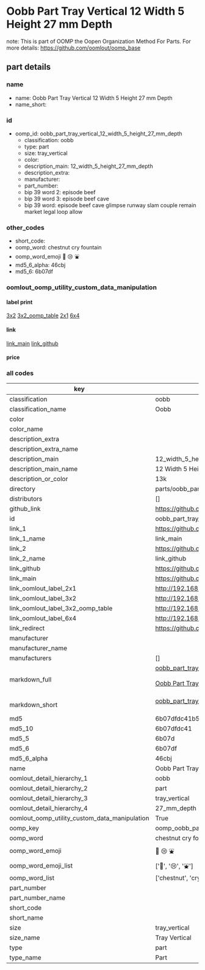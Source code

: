 # Oobb Part Tray Vertical 12 Width 5 Height 27 mm Depth  

note: This is part of OOMP the Oopen Organization Method For Parts. For more details: https://github.com/oomlout/oomp_base

##  part details
  







### name
* name: Oobb Part Tray Vertical 12 Width 5 Height 27 mm Depth
* name_short: 
### id
* oomp_id: oobb_part_tray_vertical_12_width_5_height_27_mm_depth
  * classification: oobb
  * type: part
  * size: tray_vertical
  * color: 
  * description_main: 12_width_5_height_27_mm_depth
  * description_extra: 
  * manufacturer: 
  * part_number: 
  * bip 39 word 2: episode beef
  * bip 39 word 3: episode beef cave
  * bip 39 word: episode beef cave glimpse runway slam couple remain market legal loop allow

### other_codes
* short_code: 
* oomp_word: chestnut cry fountain
* oomp_word_emoji :chestnut: :cry: :fountain:
* md5_6_alpha: 46cbj
* md5_6: 6b07df






### oomlout_oomp_utility_custom_data_manipulation
#### label print
[3x2](http://192.168.1.245:1112/?label=oomp%2046cbj)
[3x2_oomp_table](http://192.168.1.108:1112/?label=oomp%2046cbj)
[2x1](http://192.168.1.242:1112/?label=oomp%2046cbj)
[6x4](http://192.168.1.55:1112/?label=oomp%2046cbj)    

#### link

[link_main](https://github.com/oomlout/oomlout_oomp_version_1_messy/tree/main/parts/oobb_part_tray_vertical_12_width_5_height_27_mm_depth) [link_github](https://github.com/oomlout/oomlout_oomp_version_1_messy/tree/main/parts/oobb_part_tray_vertical_12_width_5_height_27_mm_depth)                             

#### price







### all codes 
| key | value |  
| --- | --- |  
| classification | oobb |  
| classification_name | Oobb |  
| color |  |  
| color_name |  |  
| description_extra |  |  
| description_extra_name |  |  
| description_main | 12_width_5_height_27_mm_depth |  
| description_main_name | 12 Width 5 Height 27 mm Depth |  
| description_or_color | 13k |  
| directory | parts/oobb_part_tray_vertical_12_width_5_height_27_mm_depth |  
| distributors | [] |  
| github_link | https://github.com/oomlout/oomlout_oomp_part_src/tree/main/parts/oobb_part_tray_vertical_12_width_5_height_27_mm_depth |  
| id | oobb_part_tray_vertical_12_width_5_height_27_mm_depth |  
| link_1 | https://github.com/oomlout/oomlout_oomp_version_1_messy/tree/main/parts/oobb_part_tray_vertical_12_width_5_height_27_mm_depth |  
| link_1_name | link_main |  
| link_2 | https://github.com/oomlout/oomlout_oomp_version_1_messy/tree/main/parts/oobb_part_tray_vertical_12_width_5_height_27_mm_depth |  
| link_2_name | link_github |  
| link_github | https://github.com/oomlout/oomlout_oomp_version_1_messy/tree/main/parts/oobb_part_tray_vertical_12_width_5_height_27_mm_depth |  
| link_main | https://github.com/oomlout/oomlout_oomp_version_1_messy/tree/main/parts/oobb_part_tray_vertical_12_width_5_height_27_mm_depth |  
| link_oomlout_label_2x1 | http://192.168.1.242:1112/?label=oomp%2046cbj |  
| link_oomlout_label_3x2 | http://192.168.1.245:1112/?label=oomp%2046cbj |  
| link_oomlout_label_3x2_oomp_table | http://192.168.1.108:1112/?label=oomp%2046cbj |  
| link_oomlout_label_6x4 | http://192.168.1.55:1112/?label=oomp%2046cbj |  
| link_redirect | https://github.com/oomlout/oomlout_oomp_version_1_messy/tree/main/parts/oobb_part_tray_vertical_12_width_5_height_27_mm_depth |  
| manufacturer |  |  
| manufacturer_name |  |  
| manufacturers | [] |  
| markdown_full | [oobb_part_tray_vertical_12_width_5_height_27_mm_depth](none)<br>[](none)<br>[Oobb Part Tray Vertical 12 Width 5 Height 27 Mm Depth](none)<br><br> |  
| markdown_short | [oobb_part_tray_vertical_12_width_5_height_27_mm_depth](none)<br><br> |  
| md5 | 6b07dfdc41b586272c5eb6324985025f |  
| md5_10 | 6b07dfdc41 |  
| md5_5 | 6b07d |  
| md5_6 | 6b07df |  
| md5_6_alpha | 46cbj |  
| name | Oobb Part Tray Vertical 12 Width 5 Height 27 mm Depth |  
| oomlout_detail_hierarchy_1 | oobb |  
| oomlout_detail_hierarchy_2 | part |  
| oomlout_detail_hierarchy_3 | tray_vertical |  
| oomlout_detail_hierarchy_4 | 27_mm_depth |  
| oomlout_oomp_utility_custom_data_manipulation | True |  
| oomp_key | oomp_oobb_part_tray_vertical_12_width_5_height_27_mm_depth |  
| oomp_word | chestnut cry fountain |  
| oomp_word_emoji | :chestnut: :cry: :fountain: |  
| oomp_word_emoji_list | [':chestnut:', ':cry:', ':fountain:'] |  
| oomp_word_list | ['chestnut', 'cry', 'fountain'] |  
| part_number |  |  
| part_number_name |  |  
| short_code |  |  
| short_name |  |  
| size | tray_vertical |  
| size_name | Tray Vertical |  
| type | part |  
| type_name | Part |  
